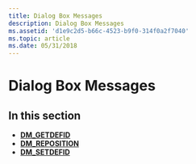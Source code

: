 ```yaml
---
title: Dialog Box Messages
description: Dialog Box Messages
ms.assetid: 'd1e9c2d5-b66c-4523-b9f0-314f0a2f7040'
ms.topic: article
ms.date: 05/31/2018
---
```


# Dialog Box Messages

## In this section

-   [**DM\_GETDEFID**](dm-getdefid.md)
-   [**DM\_REPOSITION**](dm-reposition.md)
-   [**DM\_SETDEFID**](dm-setdefid.md)

 

 




